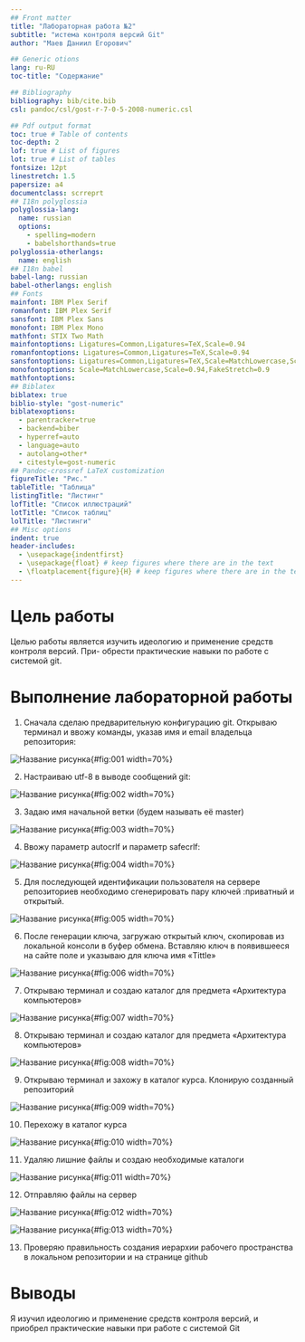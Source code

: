 ```yaml
---
## Front matter
title: "Лабораторная работа №2"
subtitle: "истема контроля версий Git"
author: "Маев Даниил Егорович"

## Generic otions
lang: ru-RU
toc-title: "Содержание"

## Bibliography
bibliography: bib/cite.bib
csl: pandoc/csl/gost-r-7-0-5-2008-numeric.csl

## Pdf output format
toc: true # Table of contents
toc-depth: 2
lof: true # List of figures
lot: true # List of tables
fontsize: 12pt
linestretch: 1.5
papersize: a4
documentclass: scrreprt
## I18n polyglossia
polyglossia-lang:
  name: russian
  options:
	- spelling=modern
	- babelshorthands=true
polyglossia-otherlangs:
  name: english
## I18n babel
babel-lang: russian
babel-otherlangs: english
## Fonts
mainfont: IBM Plex Serif
romanfont: IBM Plex Serif
sansfont: IBM Plex Sans
monofont: IBM Plex Mono
mathfont: STIX Two Math
mainfontoptions: Ligatures=Common,Ligatures=TeX,Scale=0.94
romanfontoptions: Ligatures=Common,Ligatures=TeX,Scale=0.94
sansfontoptions: Ligatures=Common,Ligatures=TeX,Scale=MatchLowercase,Scale=0.94
monofontoptions: Scale=MatchLowercase,Scale=0.94,FakeStretch=0.9
mathfontoptions:
## Biblatex
biblatex: true
biblio-style: "gost-numeric"
biblatexoptions:
  - parentracker=true
  - backend=biber
  - hyperref=auto
  - language=auto
  - autolang=other*
  - citestyle=gost-numeric
## Pandoc-crossref LaTeX customization
figureTitle: "Рис."
tableTitle: "Таблица"
listingTitle: "Листинг"
lofTitle: "Список иллюстраций"
lotTitle: "Список таблиц"
lolTitle: "Листинги"
## Misc options
indent: true
header-includes:
  - \usepackage{indentfirst}
  - \usepackage{float} # keep figures where there are in the text
  - \floatplacement{figure}{H} # keep figures where there are in the text
---
```


# Цель работы

Целью работы является изучить идеологию и применение средств контроля версий. При-
обрести практические навыки по работе с системой git.


# Выполнение лабораторной работы

1. Сначала сделаю предварительную конфигурацию git. Открываю терминал и ввожу команды, указав имя и email владельца репозитория:

![Название рисунка](image/1.png){#fig:001 width=70%}

2. Настраиваю utf-8 в выводе сообщений git: 

![Название рисунка](image/2.png){#fig:002 width=70%}

3. Задаю имя начальной ветки (будем называть её master)

![Название рисунка](image/3.png){#fig:003 width=70%}

4. Ввожу параметр autocrlf и параметр safecrlf:

![Название рисунка](image/4.png){#fig:004 width=70%}

5. Для последующей идентификации пользователя на сервере репозиториев необходимо сгенерировать пару ключей :приватный и открытый.

![Название рисунка](image/5.png){#fig:005 width=70%}

6. После генерации ключа, загружаю открытый ключ, скопировав из локальной консоли в буфер обмена. Вставляю ключ в появившееся на сайте поле и указываю для ключа имя «Tittle»

![Название рисунка](image/6.png){#fig:006 width=70%}

7. Открываю терминал и создаю каталог для предмета «Архитектура компьютеров»

![Название рисунка](image/7.png){#fig:007 width=70%}

8. Открываю терминал и создаю каталог для предмета «Архитектура компьютеров»

![Название рисунка](image/8.png){#fig:008 width=70%}

9. Открываю терминал и захожу в каталог курса. Клонирую созданный репозиторий

![Название рисунка](image/9.png){#fig:009 width=70%}

10. Перехожу в каталог курса

![Название рисунка](image/10.png){#fig:010 width=70%}

11. Удаляю лишние файлы и создаю необходимые каталоги

![Название рисунка](image/11.png){#fig:011 width=70%}

12. Отправляю файлы на сервер

![Название рисунка](image/12.png){#fig:012 width=70%}

![Название рисунка](image/13.png){#fig:013 width=70%}

13. Проверяю правильность создания иерархии рабочего пространства в локальном репозитории и на странице github

# Выводы

Я изучил идеологию и применение средств контроля версий, и приобрел практические навыки при работе с системой Git


